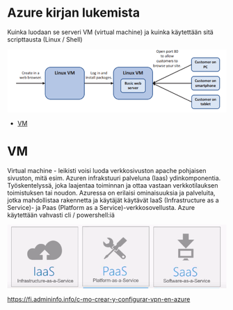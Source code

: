 # Azure kirjan lukemista
Kuinka luodaan se serveri VM (virtual machine) ja kuinka käytettään sitä scripttausta (Linux / Shell)

![Alt text](images/azure-vm-1.PNG?raw=true "None")

- [VM](#VM)

# VM
Virtual machine - leikisti voisi luoda verkkosivuston apache pohjaisen sivuston, mitä esim. Azuren infrakstuuri palveluna (Iaas) ydinkomponentia. Työskentelyssä, joka laajentaa toiminnan ja ottaa vastaan verkkotilauksen toimistuksen tai noudon. Azuressa on erilaisi ominaisuuksia ja palveluita, jotka mahdollistaa rakennetta ja käytäjät käytävät IaaS (Infrastructure as a Service)- ja Paas (Platform as a Service)-verkkosovellusta. Azure käytettään vahvasti cli / powershell:iä

![Alt text](images/azure-mv-2.PNG?raw=true "None")


https://fi.admininfo.info/c-mo-crear-y-configurar-vpn-en-azure

